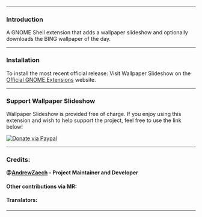 -----
### Introduction

A GNOME Shell extension that adds a wallpaper slideshow and optionally downloads the BING wallpaper of the day.

-----

### Installation

To install the most recent official release: Visit Wallpaper Slideshow on the [Official GNOME Extensions](https://extensions.gnome.org) website.

-----

### Support Wallpaper Slideshow

Wallpaper Slideshow is provided free of charge. If you enjoy using this extension and wish to help support the project, feel free to use the link below!

[![Donate via Paypal](https://gitlab.com/arcmenu/arcmenu-assets/raw/master/images/paypal_donate.png)](https://www.paypal.com/donate/?cmd=_donations&business=53CWA7NR743WC&item_name=Support+Wallpaper+Slideshow&currency_code=USD&source=url)

-----

### Credits:

**@[AndrewZaech](https://gitlab.com/AndrewZaech) - Project Maintainer and Developer**

#### Other contributions via MR:

#### Translators:

-----
